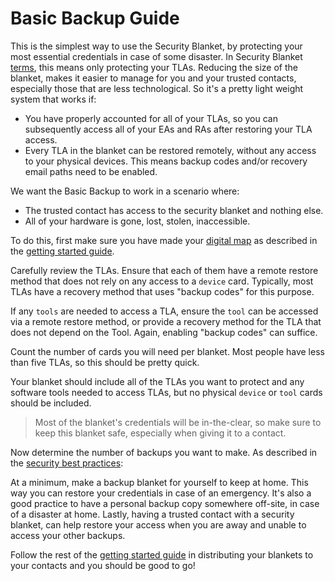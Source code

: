 # Basic Backup Guide
This is the simplest way to use the Security Blanket, by protecting your most essential credentials in case of some disaster. In Security Blanket [terms](./glossary.md), this means only protecting your TLAs. Reducing the size of the blanket, makes it easier to manage for you and your trusted contacts, especially those that are less technological. So it's a pretty light weight system that works if:
* You have properly accounted for all of your TLAs, so you can subsequently access all of your EAs and RAs after restoring your TLA access.
* Every TLA in the blanket can be restored remotely, without any access to your physical devices. This means backup codes and/or recovery email paths need to be enabled. 

We want the Basic Backup to work in a scenario where:
* The trusted contact has access to the security blanket and nothing else.
* All of your hardware is gone, lost, stolen, inaccessible.


To do this, first make sure you have made your [digital map](./digital-map-template.md) as described in the [getting started guide](./getting-started.md). 

Carefully review the TLAs. Ensure that each of them have a remote restore method that does not rely on any access to a `device` card. Typically, most TLAs have a recovery method that uses "backup codes" for this purpose.

If any `tools` are needed to access a TLA, ensure the `tool` can be accessed via a remote restore method, or provide a recovery method for the TLA that does not depend on the Tool. Again, enabling "backup codes" can suffice.

Count the number of cards you will need per blanket. Most people have less than five TLAs, so this should be pretty quick. 

Your blanket should include all of the TLAs you want to protect and any software tools needed to access TLAs, but no physical `device` or `tool` cards should be included.

>  Most of the blanket's credentials will be in-the-clear, so make sure to keep this blanket safe, especially when giving it to a contact.

Now determine the number of backups you want to make. As described in the [security best practices](./security-best-practices.md):

At a minimum, make a backup blanket for yourself to keep at home. This way you can restore your credentials in case of an emergency. It's also a good practice to have a personal backup copy somewhere off-site, in case of a disaster at home. Lastly, having a trusted contact with a security blanket, can help restore your access when you are away and unable to access your other backups.

Follow the rest of the [getting started guide](./getting-started.md) in distributing your blankets to your contacts and you should be good to go!
